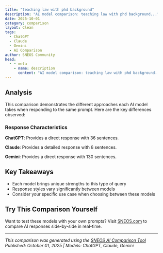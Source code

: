 ```yaml
---
title: "teaching law with phd background"
description: "AI model comparison: teaching law with phd background..."
date: 2025-10-01
category: comparison
layout: Clean
tags:
  - ChatGPT
  - Claude
  - Gemini
  - AI Comparison
author: SNEOS Community
head:
  - - meta
    - name: description
      content: "AI model comparison: teaching law with phd background..."
---
```


<ChatComparison
  title="teaching law with phd background"
  prompt="teaching law with phd background"
  :responses='{
    "ChatGPT": "Teaching law with a PhD background can be a highly rewarding career path, combining research, scholarship, and effective communication of complex legal concepts. Here are some key points and tips if you are considering or currently engaged in teaching law with a PhD:\n\n### 1. Understanding Your Role\n- **Academic Focus:** Unlike practicing lawyers, teaching law at a university level often involves emphasizing theory, critical analysis, and research.\n- **Research \u0026 Scholarship:** A PhD typically involves conducting original research, contributing new knowledge to your field. In law, this might mean publishing articles, books, or participating in conferences.\n- **Teaching:** You will design and deliver lectures, lead discussions, supervise student research, and develop assessment methods.\n\n### 2. Leveraging Your PhD in Law\n- **Specialization:** Your PhD research defines your area of expertise (e.g., constitutional law, international law, human rights, corporate law). Use this to develop specialized courses.\n- **Research-led Teaching:** Incorporate your research findings into your curriculum to keep the content current and relevant.\n- **Interdisciplinary Approach:** Law intersects with politics, economics, sociology, and technology. Your PhD may allow you to bring interdisciplinary perspectives that enrich learning.\n\n### 3. Pedagogical Strategies\n- **Case Method:** Familiarize yourself with the case study method, common in law teaching, to help students apply theory to real-world situations.\n- **Socratic Method:** Encourage critical thinking and debate by questioning students and fostering discussions.\n- **Practical Skills:** While theoretical, legal education also involves cultivating skills like legal writing, argumentation, negotiation, and analysis.\n\n### 4. Curriculum Development\n- **Course Design:** Create syllabi that balance foundational knowledge with your specialized research area.\n- **Assessment:** Use a mix of exams, essays, presentations, and moot courts to evaluate students\u2019 understanding.\n\n### 5. Career Path \u0026 Opportunities\n- **Academic Positions:** Positions include lecturer, assistant professor, associate professor, professor, or research fellow.\n- **Other Opportunities:** You might also work in policy advising, legal consultancy, or with international organizations.\n- **Networking:** Engage with professional organizations (e.g., American Association of Law Schools, International Law Association) and attend conferences.\n\n### 6. Continuous Development\n- Stay updated with changes in law through journals, cases, and seminars.\n- Engage in professional development related to teaching skills.\n- Collaborate with colleagues on research projects.\n\n### Additional Tips\n- Develop strong communication skills to explain complex legal theories clearly.\n- Mentor students and support their academic and career goals.\n- Consider publishing textbooks or online teaching materials.\n\n---\n\nIf you want, I can help you with more specific information like how to develop a syllabus, research ideas, or teaching methods tailored to your PhD specialization. Just let me know!",
    "Claude": "Teaching law with a PhD background (rather than a JD) is definitely possible, though the path and opportunities may differ from traditional law professors. Here\u0027s what you should know:\n\n## Academic Positions\n\n**Non-JD Friendly Areas:**\n- Legal theory and jurisprudence\n- Law and economics\n- Law and psychology/sociology/philosophy\n- International law\n- Constitutional law\n- Legal history\n- Interdisciplinary programs\n\n**Types of Positions:**\n- Clinical professor/professor of practice\n- Adjunct/visiting professor\n- Research professor\n- Joint appointments (law school \u002B your discipline)\n\n## Requirements and Considerations\n\n**What You\u0027ll Need:**\n- Strong research record in law-related topics\n- Publications in law reviews or interdisciplinary journals\n- Teaching experience (even if not in law)\n- Understanding of legal methodology and doctrine\n- Network within legal academia\n\n**Potential Challenges:**\n- Some schools prefer JD holders for tenure-track positions\n- Bar admission may be required for certain roles\n- Need to demonstrate legal expertise without formal legal training\n\n## Steps to Take\n\n1. **Build Legal Expertise:** Audit law courses, attend legal conferences, collaborate with law faculty\n2. **Publish:** Target law reviews and interdisciplinary journals\n3. **Network:** Join relevant academic associations (AALS, specialized law and [field] groups)\n4. **Gain Teaching Experience:** Offer guest lectures, teach interdisciplinary courses\n5. **Consider Additional Credentials:** Some pursue an LLM or even JD later\n\nWhat\u0027s your PhD field? This would help me give more specific advice about opportunities and pathways.",
    "Gemini": "Okay, let\u0027s break down teaching law with a PhD background. This is a fantastic path, and your PhD can be a significant asset. Here\u0027s a comprehensive guide covering various aspects:\n\n**I.  Understanding the Landscape of Law Teaching**\n\n*   **Types of Law Teaching Positions:**\n\n    *   **Tenure-Track/Tenured Professor:**  The gold standard.  Involves teaching, research, and service (committee work, etc.). Requires a strong research agenda and publications.  Leads to long-term job security and academic freedom.  **PhDs are often *highly* valued, especially if your PhD complements your JD in a substantive law field.**\n    *   **Clinical Professor:** Focuses on practical legal skills through clinics where students represent real clients under faculty supervision.  Less emphasis on traditional academic research, but expertise in a specific area of practice is essential. PhD can be useful here, but often direct practice experience is most valued.\n    *   **Legal Writing Professor/Instructor:** Teaches fundamental legal research, writing, and analysis skills.  Increasingly, these positions are moving towards greater job security and opportunities for scholarly contributions. PhDs can be valuable for teaching legal writing, esp. if PhD is in rhetoric, composition, or related fields.\n    *   **Lecturer/Instructor:**  Often hired on a short-term or contract basis to teach specific courses.  May not involve research or service obligations.  Good entry point, but less job security.  Can be a good option for gaining experience.\n    *   **Adjunct Professor:**  Part-time instructors who teach one or two courses, often practicing attorneys who bring real-world experience to the classroom.\n    *   **Visiting Professor:**  Temporary position, often filled by professors from other institutions or by scholars who are considering a longer-term position at the school.  A good way to \u0022test the waters.\u0022\n    *   **Law School Administrators with Teaching Responsibilities:** Deans, Associate Deans, Directors of Programs, etc., may teach courses.\n*   **Types of Law Schools:**\n\n    *   **Top-Tier/National Law Schools:**  Focus on scholarly research and producing leaders in the legal field.  Highly competitive for faculty positions.  **PhD strongly favored.**  Look for strong publications and research potential.\n    *   **Regional Law Schools:**  Emphasis on preparing students for practice in a specific geographic area.  Research is still important, but teaching effectiveness and community engagement are also valued. **PhD can be advantageous.**\n    *   **Specialized Law Schools:** Focus on particular areas of law, such as environmental law, intellectual property, or public interest law. PhD that relates to the specialty is very valuable.\n    *   **Community Colleges/Paralegal Programs:** Teach introductory legal courses or paralegal studies programs. Less emphasis on research, more on teaching skills and practical knowledge.  PhD can be helpful, but not always required.\n*   **The Current Job Market:** The law teaching market is *highly* competitive, especially for tenure-track positions.  Demand varies by specialty, but overall, it\u0027s a challenging market.  Networking is crucial.\n\n**II. Leveraging Your PhD for Law Teaching**\n\n*   **Highlight Synergies:** Your PhD should *complement* your JD.  How does your doctoral research inform your legal scholarship and teaching?  Examples:\n    *   **PhD in History \u002B JD:**  Teaches constitutional law, legal history, or property law, bringing historical context and analysis to the subject matter.\n    *   **PhD in Economics \u002B JD:**  Teaches law and economics, antitrust, or corporate law, using economic models to analyze legal issues.\n    *   **PhD in Political Science \u002B JD:**  Teaches constitutional law, administrative law, or legislation, focusing on the political and policy dimensions of law.\n    *   **PhD in Philosophy \u002B JD:**  Teaches legal theory, jurisprudence, or ethics, exploring the philosophical foundations of law.\n    *   **PhD in Sociology \u002B JD:**  Teaches criminal law, family law, or poverty law, using sociological perspectives to understand social problems and legal responses.\n    *   **PhD in English/Rhetoric \u002B JD:** Teaches legal writing, legal rhetoric, and argumentation, using rhetorical principles to improve legal communication.\n*   **Research Agenda:**  Develop a clear and compelling research agenda that builds on your PhD and JD.  What are the big questions you want to answer?  What methodologies will you use?  What contributions will you make to the field?\n*   **Publications:**  Publish your research in peer-reviewed law reviews and journals.  Quality over quantity is key, but you need to demonstrate a track record of scholarly productivity. If you have strong publications from your PhD, that\u0027s a good start.\n*   **Teaching Experience:**  Gain teaching experience through:\n    *   **Teaching Assistantships:**  During your PhD or law school.\n    *   **Guest Lectures:**  Offer to give guest lectures in law school courses.\n    *   **Adjunct Teaching:**  Teach a course at a law school or community college.\n    *   **Teaching Fellowships:** Some law schools offer fellowships for aspiring law teachers.\n*   **Interdisciplinary Scholarship:**  Explore interdisciplinary research opportunities that bridge your PhD and JD.  This can make you stand out from other candidates.\n\n**III.  The Application Process**\n\n*   **Entry-Level Hiring Process (FAR Process):** The Faculty Appointments Register (FAR) is a database maintained by the Association of American Law Schools (AALS). Most law schools use the FAR to identify potential faculty candidates.\n    *   **AALS Faculty Recruitment Conference:**  An annual conference where law schools interview candidates for faculty positions.  Critical for networking and getting your foot in the door.\n    *   **The Meat Market:**  (Informal Term) Refers to the AALS Faculty Recruitment Conference.\n*   **Application Materials:**\n    *   **Curriculum Vitae (CV):**  A comprehensive overview of your education, experience, publications, presentations, and awards.\n    *   **Cover Letter:**  A tailored letter that highlights your qualifications and explains why you are interested in the specific position.\n    *   **Research Agenda:**  A detailed description of your research plans.\n    *   **Teaching Philosophy Statement:**  A statement that articulates your beliefs about teaching and learning.\n    *   **Writing Sample:**  A published article or a draft of a scholarly paper.  This is *crucial*.\n    *   **Letters of Recommendation:**  Letters from professors and other professionals who can attest to your qualifications.  Cultivate strong relationships with faculty.\n*   **The Interview Process:**\n    *   **Initial Interviews:**  Often conducted at the AALS Faculty Recruitment Conference or via Zoom.\n    *   **Fly-Out Interviews:**  If you pass the initial screening, you will be invited to visit the law school for a series of interviews with faculty members and administrators.\n    *   **Job Talk/Scholarly Presentation:**  You will present your research to the faculty and answer questions.\n    *   **Teaching Demonstration:**  You may be asked to teach a class.\n\n**IV.  Key Strategies for Success**\n\n*   **Network, Network, Network:**  Attend conferences, meet with faculty members, and build relationships with people in the legal academy.  Networking can open doors to opportunities that you might not otherwise find.\n*   **Mentorship:** Seek out mentors who can provide guidance and support.\n*   **Be Patient and Persistent:** The law teaching job market is competitive, so don\u0027t get discouraged if you don\u0027t get a job right away.  Keep refining your application materials, publishing your research, and networking.\n*   **Consider Alternatives:** Be open to alternative career paths, such as clinical teaching, legal writing instruction, or legal administration. These positions can provide valuable experience and lead to other opportunities.\n*   **Know Your Value:** Understand how your PhD makes you a unique and valuable candidate. Emphasize the strengths that your background provides.\n*   **Polish Your Legal Skills:** If your PhD is in a non-law field, ensure your legal skills are sharp. Take CLEs, work on legal research projects, and stay current on legal developments.\n* **Be Prepared to Explain Your Path:**  Search committees *will* ask about your decision to pursue a PhD *and* a JD, and why you want to teach law rather than practice.  Have a compelling and coherent narrative.\n\n**V. Specific Advice for PhDs from Various Fields**\n\n*   **Humanities (e.g., History, Literature, Philosophy):**  Focus on legal theory, legal history, jurisprudence, constitutional law, or areas where your humanities expertise intersects with law.  Develop a clear theoretical framework for your research.\n*   **Social Sciences (e.g., Economics, Political Science, Sociology):**  Focus on law and economics, public law, criminal justice, or areas where your social science expertise can inform legal analysis.  Use empirical methods to study legal issues.\n*   **STEM Fields (e.g., Science, Technology, Engineering, Mathematics):**  Focus on intellectual property law, environmental law, health law, or areas where your STEM expertise can inform legal analysis.  Develop a strong understanding of the legal framework governing your area of expertise.\n*   **Education:** Focus on legal education, clinical teaching, legal writing, or areas where your education expertise can inform legal pedagogy. Conduct empirical research on effective teaching methods.\n\n**VI.  Resources**\n\n*   **Association of American Law Schools (AALS):** [https://www.aals.org/](https://www.aals.org/) (Especially the section on Faculty Recruitment)\n*   **The Chronicle of Higher Education:** [https://www.chronicle.com/](https://www.chronicle.com/) (For academic job listings and advice)\n*   **Inside Higher Ed:** [https://www.insidehighered.com/](https://www.insidehighered.com/) (For academic news and advice)\n*   **Law School Blogs:**  (e.g., PrawfsBlawg, Leiter Reports) - Monitor these for insights into the legal academic world.\n*   **Faculty Recruitment Databases:**  Access to the AALS FAR requires being a candidate.\n\n**In Summary:**\n\nTeaching law with a PhD requires a strategic approach. By highlighting the synergies between your PhD and JD, developing a strong research agenda, gaining teaching experience, and networking effectively, you can increase your chances of landing a law teaching position. Good luck!  Be prepared for a challenging, but potentially rewarding, career.\n"
  }'
  published-date="22:18"
/>

## Analysis

This comparison demonstrates the different approaches each AI model takes when responding to the same prompt. Here are the key differences observed:

### Response Characteristics

**ChatGPT**: Provides a direct response with 36 sentences. 

**Claude**: Provides a detailed response with 8 sentences. 

**Gemini**: Provides a direct response with 130 sentences. 

## Key Takeaways

- Each model brings unique strengths to this type of query
- Response styles vary significantly between models
- Consider your specific use case when choosing between these models

## Try This Comparison Yourself

Want to test these models with your own prompts? Visit [SNEOS.com](https://sneos.com) to compare AI responses side-by-side in real-time.

---

*This comparison was generated using the [SNEOS AI Comparison Tool](https://sneos.com)*
*Published: October 01, 2025 | Models: ChatGPT, Claude, Gemini*
